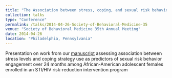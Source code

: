 ```yaml
---
title: "The Association between stress, coping, and sexual risk behaviors over 24 months among African-American female adolescents"
collection: talks
type: "Conference"
permalink: /talks/2014-04-26-Society-of-Behavioral-Medicine-35
venue: "Society of Behavioral Medicine 35th Annual Meeting"
date: 2014-04-26
location: "Philadelphia, Pennsylvania"
---
```


Presentation on work from our [manuscript](http://ehulland.github.io/files/Hulland_2014_Psychology_Health_Medicine.pdf) assessing association between stress levels and coping strategy use as predictors of sexual risk behavior engagement over 24 months among African-American adolescent females enrolled in an STI/HIV risk-reduction intervention program

